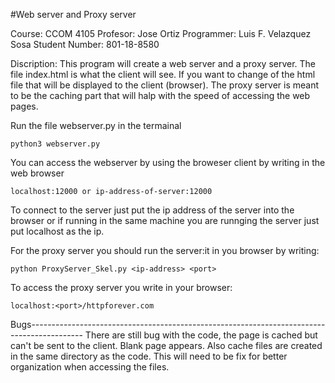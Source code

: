 #Web server and Proxy server

Course: CCOM 4105
Profesor: Jose Ortiz
Programmer: Luis F. Velazquez Sosa
Student Number: 801-18-8580

Discription: This program will create a web server and a proxy server. The file index.html is what the client will see. If you want to change of the html file that will be displayed to the client (browser). The proxy server is meant to be the caching part that will halp with the speed of accessing the web pages.



Run the file webserver.py in the termainal 

    python3 webserver.py

You can access the webserver by using the broweser client by writing in the web browser 

    localhost:12000 or ip-address-of-server:12000

To connect to the server just put the ip address of the server into the  browser or if running in the same machine you are runnging the server just put localhost as the ip.


For the proxy server you should run the server:it in you browser by writing:

    python ProxyServer_Skel.py <ip-address> <port>

To access the proxy server you write in your browser:

    localhost:<port>/httpforever.com

Bugs-------------------------------------------------------------------------------------------
There are still bug with the code, the page is cached but can't be sent to the client. Blank page appears.
Also cache files are created in the same directory as the code. This will need to be fix for better organization when accessing the files.